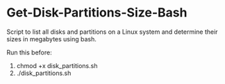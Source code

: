 # Get-Disk-Partitions-Size-Bash
Script to list all disks and partitions on a Linux system and determine their sizes in megabytes using bash.

Run this before:
1. chmod +x disk_partitions.sh
2. ./disk_partitions.sh
